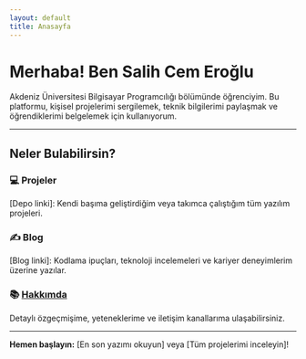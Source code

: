 ```yaml
---
layout: default
title: Anasayfa
---
```


# Merhaba! Ben Salih Cem Eroğlu

Akdeniz Üniversitesi Bilgisayar Programcılığı bölümünde öğrenciyim. Bu platformu, kişisel projelerimi sergilemek, teknik bilgilerimi paylaşmak ve öğrendiklerimi belgelemek için kullanıyorum.

---

## Neler Bulabilirsin?

### 💻 Projeler

[Depo linki]: Kendi başıma geliştirdiğim veya takımca çalıştığım tüm yazılım projeleri.

### ✍️ Blog

[Blog linki]: Kodlama ipuçları, teknoloji incelemeleri ve kariyer deneyimlerim üzerine yazılar.

### 📚 [Hakkımda](/about/)

Detaylı özgeçmişime, yeteneklerime ve iletişim kanallarıma ulaşabilirsiniz.

---
**Hemen başlayın:** [En son yazımı okuyun] veya [Tüm projelerimi inceleyin]!
